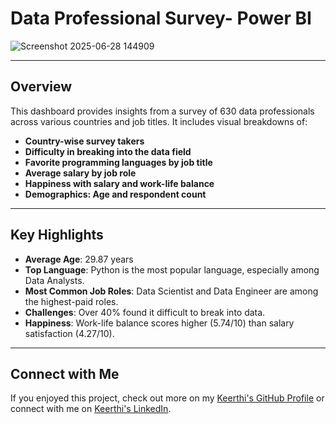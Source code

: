 
# Data Professional Survey- Power BI

![Screenshot 2025-06-28 144909](https://github.com/user-attachments/assets/d4f3f76e-abe2-4a58-8dd8-1f584ec890f2)



---

## Overview

This dashboard provides insights from a survey of 630 data professionals across various countries and job titles. It includes visual breakdowns of:

- **Country-wise survey takers**
- **Difficulty in breaking into the data field**
- **Favorite programming languages by job title**
- **Average salary by job role**
- **Happiness with salary and work-life balance**
- **Demographics: Age and respondent count**

---

## Key Highlights

- **Average Age**: 29.87 years  
- **Top Language**: Python is the most popular language, especially among Data Analysts.
- **Most Common Job Roles**: Data Scientist and Data Engineer are among the highest-paid roles.
- **Challenges**: Over 40% found it difficult to break into data.
- **Happiness**: Work-life balance scores higher (5.74/10) than salary satisfaction (4.27/10).

---

##  Connect with Me

If you enjoyed this project, check out more on my [Keerthi's GitHub Profile](https://github.com/Keerthikadiyala91/Data-Professional-Survey_-Power-BI/edit/main/README.md) or connect with me on [Keerthi's LinkedIn](https://www.linkedin.com/in/keerthi-k-47868154/).

